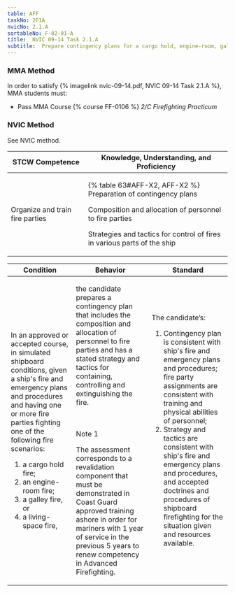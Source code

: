 ```yaml
---
table: AFF
taskNo: 2F1A
nvicNo: 2.1.A 
sortableNo: F-02-01-A
title:  NVIC 09-14 Task 2.1.A
subtitle:  Prepare contingency plans for a cargo hold, engine-room, galley, or living-space fire
---
```



### MMA Method

In order to satisfy  {% imagelink nvic-09-14.pdf, NVIC 09-14 Task 2.1.A %}, MMA students must:

* Pass MMA Course {% course FF-0106 %}  *2/C Firefighting Practicum*


### NVIC Method

<a onclick="togglevisibility('nvic_methods')" >See NVIC method.</a>

<div id='nvic_methods' class='hide'>

<table>
<thead>
<tr>
<th class='forty'> STCW Competence </th>
<th class='sixty'> Knowledge, Understanding, and Proficiency </th>
</tr>
</thead>




<tbody>
<tr><td markdown='1'>

Organize and train fire parties

</td><td markdown='1'>

{% table 63#AFF-X2, AFF-X2 %} Preparation of contingency plans 

Composition and allocation of personnel to fire parties 

Strategies and tactics for control of fires in various parts of the ship

</td></tr>


</tbody>
</table>


<table>
<thead>
<tr><th class='twenty'>  Condition </th><th class='twenty'> Behavior </th><th  class='sixty'>Standard </th></tr>
</thead>
<tbody >



<tr><td markdown='1'>

In an approved or accepted course, in simulated shipboard conditions, given a ship's fire and emergency plans and procedures and having one or more fire parties fighting one of the following fire scenarios:

1. a cargo hold fire;
2. an engine-room fire;
3. a galley fire, or
4. a living-space fire,

</td><td markdown='1'>

the candidate prepares a contingency plan that includes the composition and allocation of personnel to fire parties and has a stated strategy and tactics for containing, controlling and extinguishing the fire.

<br>

<div class="tooltip" markdown='1'>

Note 1

The assessment corresponds to a revalidation component that must be demonstrated in Coast Guard approved training ashore in order for mariners with 1 year of service in the previous 5 years to renew competency in Advanced Firefighting.

</div>


</td><td markdown='1'>

The candidate’s:

1. Contingency plan is consistent with ship's fire and emergency plans and procedures; fire party assignments are consistent with training and physical abilities of personnel;
2. Strategy and tactics are consistent with ship's fire and emergency plans and procedures, and accepted doctrines and procedures of shipboard firefighting for the situation given and resources available.

</td></tr>
</tbody>
</table>
</div>
